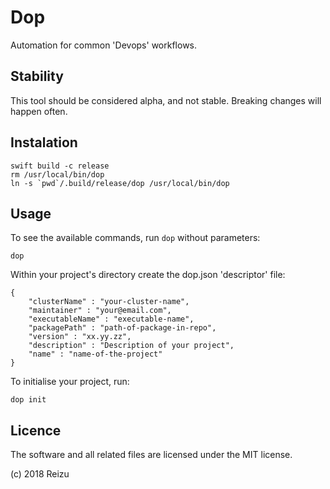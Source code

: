 # Dop

Automation for common 'Devops' workflows.

## Stability

This tool should be considered alpha, and not stable. Breaking changes will happen often.

## Instalation

```
swift build -c release
rm /usr/local/bin/dop
ln -s `pwd`/.build/release/dop /usr/local/bin/dop
```

## Usage

To see the available commands, run `dop` without parameters:

```
dop
```

Within your project's directory create the dop.json 'descriptor' file:

```
{
    "clusterName" : "your-cluster-name",
    "maintainer" : "your@email.com",
    "executableName" : "executable-name",
    "packagePath" : "path-of-package-in-repo",
    "version" : "xx.yy.zz",
    "description" : "Description of your project",
    "name" : "name-of-the-project"
}
```

To initialise your project, run:

```
dop init
```

## Licence

The software and all related files are licensed under the MIT license.

(c) 2018 Reizu
